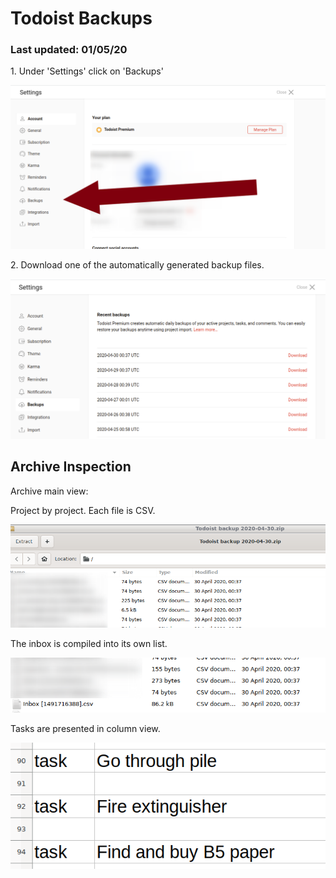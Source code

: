 # Todoist Backups 

### Last updated: 01/05/20

<p>1. Under 'Settings' click on 'Backups'

![Backups](/images/0133.png) 

</p>2. Download one of the automatically generated backup files.

![Backups](/images/0134.png) 

## Archive Inspection

<p>Archive main view:</p>

<p>Project by project. Each file is CSV.

![Backups](/images/0135.png) 

</p>

<p>The inbox is compiled into its own list.

![Backups](/images/0135_1.png) 

</p>

<p>Tasks are presented in column view.

![Backups](/images/0137.png) 
